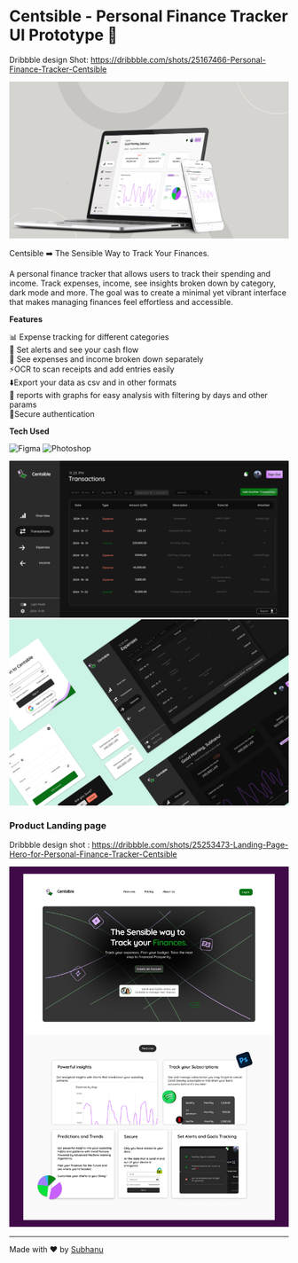 # Centsible - Personal Finance Tracker UI Prototype 💸

Dribbble design Shot: https://dribbble.com/shots/25167466-Personal-Finance-Tracker-Centsible

![mockup](mockup.jpg)



Centsible ➡️ The Sensible Way to Track Your Finances.

A personal finance tracker that allows users to track their spending and income. Track expenses, income, see insights broken down by category, dark mode and more. The goal was to create a minimal yet vibrant interface that makes managing finances feel effortless and accessible.

**Features**

  📊 Expense tracking for different categories <br>
  💸 Set alerts and see your cash flow <br>
  🎯 See expenses and income broken down separately <br>
  ⚡OCR to scan receipts and add entries easily <br>
  ⬇️Export your data as csv and in other formats <br>
  📅 reports with graphs for easy analysis with filtering by days and other params <br>
  🔐Secure authentication


**Tech Used** 

![Figma](https://img.shields.io/badge/Figma-F24E1E?style=for-the-badge&logo=figma&logoColor=white)
![Photoshop](https://img.shields.io/badge/Photoshop-31A8FF?style=for-the-badge&logo=adobe-photoshop&logoColor=white)

![mockup](Transactions_dark.jpg)
![mockup](End_poster.png)

### Product Landing page

Dribbble design shot : https://dribbble.com/shots/25253473-Landing-Page-Hero-for-Personal-Finance-Tracker-Centsible

![mockup](landing_showcase.png)

---
Made with ❤️ by [Subhanu](https://github.com/subhanu-dev)

